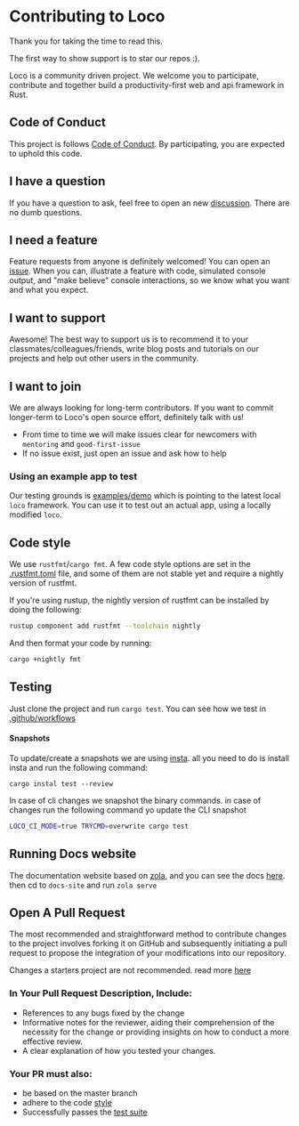 # Contributing to Loco

Thank you for taking the time to read this. 

The first way to show support is to star our repos :).

Loco is a community driven project. We welcome you to participate, contribute and together build a productivity-first web and api framework in Rust.

## Code of Conduct

This project is follows [Code of Conduct](CODE_OF_CONDUCT.md). By participating, you are expected to uphold this code.

## I have a question

If you have a question to ask, feel free to open an new [discussion](https://github.com/loco-rs/loco/discussions). There are no dumb questions.

## I need a feature

Feature requests from anyone is definitely welcomed! You can open an [issue](https://github.com/loco-rs/loco/issues/new/choose). When you can, illustrate a feature with code, simulated console output, and "make believe" console interactions, so we know what you want and what you expect.

## I want to support

Awesome! The best way to support us is to recommend it to your classmates/colleagues/friends, write blog posts and tutorials on our projects and help out other users in the community. 

## I want to join

We are always looking for long-term contributors. If you want to commit longer-term to Loco's open source effort, definitely talk with us!

* From time to time we will make issues clear for newcomers with `mentoring` and `good-first-issue`
* If no issue exist, just open an issue and ask how to help

### Using an example app to test

Our testing grounds is [examples/demo](examples/demo/) which is pointing to the latest local `loco` framework. You can use it to test out an actual app, using a locally modified `loco`.


## Code style

We use `rustfmt`/`cargo fmt`. A few code style options are set in the [.rustfmt.toml](.rustfmt.toml) file, and some of them are not stable yet and require a nightly version of rustfmt.

If you're using rustup, the nightly version of rustfmt can be installed by doing the following:
```sh
rustup component add rustfmt --toolchain nightly
```
And then format your code by running:
```sh
cargo +nightly fmt
```

## Testing

Just clone the project and run `cargo test`.
You can see how we test in [.github/workflows](.github/workflows/)

#### Snapshots
To update/create a snapshots we are using [insta](https://github.com/mitsuhiko/insta). all you need to do is install insta and run the following command:
```
cargo instal test --review
```

In case of cli changes we snapshot the binary commands. in case of changes run the following command yo update the CLI snapshot
```sh
LOCO_CI_MODE=true TRYCMD=overwrite cargo test
```

## Running Docs website
The documentation website based on [zola](https://www.getzola.org/), and you can see the docs [here](./docs-site/).
then cd to `docs-site` and run `zola serve`


## Open A Pull Request

The most recommended and straightforward method to contribute changes to the project involves forking it on GitHub and subsequently initiating a pull request to propose the integration of your modifications into our repository.

Changes a starters project are not recommended. read more [here](./starters/README.md) 

### In Your Pull Request Description, Include:
- References to any bugs fixed by the change
- Informative notes for the reviewer, aiding their comprehension of the necessity for the change or providing insights on how to conduct a more effective review.
- A clear explanation of how you tested your changes.

### Your PR must also:
- be based on the master branch
- adhere to the code [style](#code-style)
- Successfully passes the [test suite](#testing)



